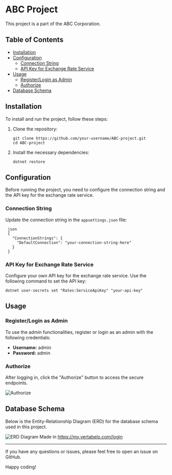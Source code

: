 # ABC Project

This project is a part of the ABC Corporation.

## Table of Contents

- [Installation](#installation)
- [Configuration](#configuration)
  - [Connection String](#connection-string)
  - [API Key for Exchange Rate Service](#api-key-for-exchange-rate-service)
- [Usage](#usage)
  - [Register/Login as Admin](#registerlogin-as-admin)
  - [Authorize](#authorize)
- [Database Schema](#database-schema)

## Installation

To install and run the project, follow these steps:

1. Clone the repository:

   ```
   git clone https://github.com/your-username/ABC-project.git
   cd ABC-project
   ```
2. Install the necessary dependencies:

   ```
   dotnet restore
   ```

## Configuration

Before running the project, you need to configure the connection string and the API key for the exchange rate service.

### Connection String

Update the connection string in the `appsettings.json` file:

  ```
   json
   {
     "ConnectionStrings": {
       "DefaultConnection": "your-connection-string-here"
     }
   }
  ```

### API Key for Exchange Rate Service

Configure your own API key for the exchange rate service. Use the following command to set the API key:

   ```
   dotnet user-secrets set "Rates:ServiceApiKey" "your-api-key"
   ```

## Usage

### Register/Login as Admin

To use the admin functionalities, register or login as an admin with the following credentials:

- **Username:** admin
- **Password:** admin

### Authorize

After logging in, click the "Authorize" button to access the secure endpoints.

![Authorize](https://github.com/compromisedusername/ABC-project/assets/100251433/6e8dcac2-3c58-435f-9d08-f00d0f61239b)

## Database Schema

Below is the Entity-Relationship Diagram (ERD) for the database schema used in this project.

![ERD Diagram](https://github.com/compromisedusername/ABC-project/assets/100251433/9b06adae-d79d-4b66-9b8a-9544b2fd7543)
Made in https://my.vertabelo.com/login

---

If you have any questions or issues, please feel free to open an issue on GitHub.

Happy coding!
